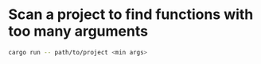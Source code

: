 #  Scan a project to find functions with too many arguments

```sh
cargo run -- path/to/project <min args>
```